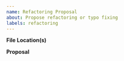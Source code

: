 ```yaml
---
name: Refactoring Proposal
about: Propose refactoring or typo fixing
labels: refactoring
---
```


**File Location(s)**
<!-- Path to the file(s) to be refactored if any. -->

**Proposal**
<!-- Please describe proposal details. -->
<!-- For example refer to the code snippets and describe what can be improved. -->
